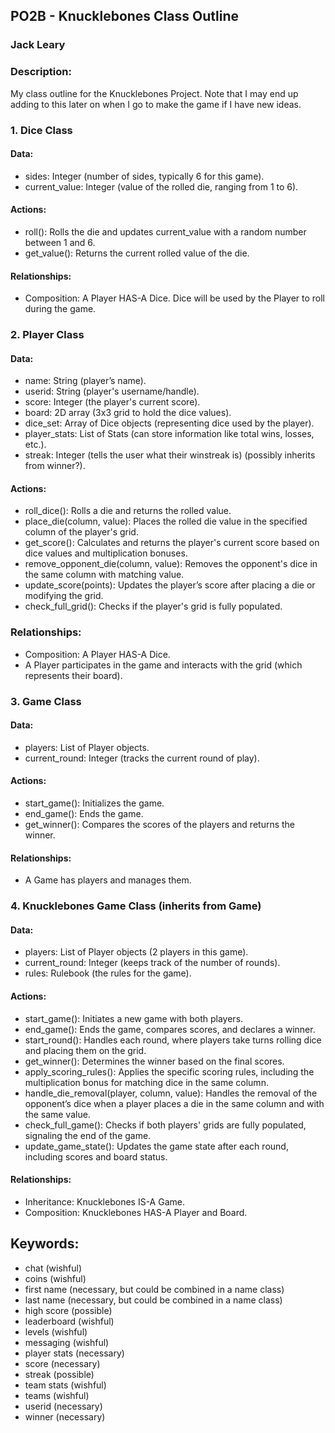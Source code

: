 ## PO2B - Knucklebones Class Outline
### Jack Leary
### Description:
My class outline for the Knucklebones Project. Note that I may end up adding to this later on when I go to make the game if I have new ideas.

### 1. Dice Class
#### Data:
- sides: Integer (number of sides, typically 6 for this game).
- current_value: Integer (value of the rolled die, ranging from 1 to 6).
#### Actions:
- roll(): Rolls the die and updates current_value with a random number between 1 and 6.
- get_value(): Returns the current rolled value of the die.
#### Relationships:
- Composition: A Player HAS-A Dice. Dice will be used by the Player to roll during the game. 
 
### 2. Player Class
#### Data:
- name: String (player’s name).
- userid: String (player's username/handle).
- score: Integer (the player's current score).
- board: 2D array (3x3 grid to hold the dice values).
- dice_set: Array of Dice objects (representing dice used by the player).
- player_stats: List of Stats (can store information like total wins, losses, etc.).
- streak: Integer (tells the user what their winstreak is) (possibly inherits from winner?).
#### Actions:
- roll_dice(): Rolls a die and returns the rolled value.
- place_die(column, value): Places the rolled die value in the specified column of the player's grid.
- get_score(): Calculates and returns the player's current score based on dice values and multiplication bonuses.
- remove_opponent_die(column, value): Removes the opponent's dice in the same column with matching value.
- update_score(points): Updates the player’s score after placing a die or modifying the grid.
- check_full_grid(): Checks if the player's grid is fully populated.
### Relationships:
- Composition: A Player HAS-A Dice.
- A Player participates in the game and interacts with the grid (which represents their board).

### 3. Game Class
#### Data:
- players: List of Player objects.
- current_round: Integer (tracks the current round of play).
#### Actions:
- start_game(): Initializes the game.
- end_game(): Ends the game.
- get_winner(): Compares the scores of the players and returns the winner.
#### Relationships:
- A Game has players and manages them.

### 4. Knucklebones Game Class (inherits from Game)
#### Data:
- players: List of Player objects (2 players in this game).
- current_round: Integer (keeps track of the number of rounds).
- rules: Rulebook (the rules for the game).
#### Actions:
- start_game(): Initiates a new game with both players.
- end_game(): Ends the game, compares scores, and declares a winner.
- start_round(): Handles each round, where players take turns rolling dice and placing them on the grid.
- get_winner(): Determines the winner based on the final scores.
- apply_scoring_rules(): Applies the specific scoring rules, including the multiplication bonus for matching dice in the same column.
- handle_die_removal(player, column, value): Handles the removal of the opponent’s dice when a player places a die in the same column and with the same value.
- check_full_game(): Checks if both players' grids are fully populated, signaling the end of the game.
- update_game_state(): Updates the game state after each round, including scores and board status.
#### Relationships:
- Inheritance: Knucklebones IS-A Game.
- Composition: Knucklebones HAS-A Player and Board.

## Keywords:
- chat (wishful)
- coins (wishful)
- first name (necessary, but could be combined in a name class)
- last name (necessary, but could be combined in a name class)
- high score (possible)
- leaderboard (wishful)
- levels (wishful)
- messaging (wishful)
- player stats (necessary)
- score (necessary)
- streak (possible)
- team stats (wishful)
- teams (wishful)
- userid (necessary)
- winner (necessary)
